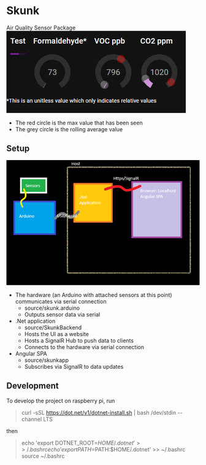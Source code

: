 # Skunk

Air Quality Sensor Package
![Animated Sensors](skunk2.gif)

- The red circle is the max value that has been seen
- The grey circle is the rolling average value

## Setup

![Overview](Overview.png)

- The hardware (an Arduino with attached sensors at this point) communicates via serial connection
  - source/skunk.arduino
  - Outputs sensor data via serial
- .Net application 
  - source/SkunkBackend
  - Hosts the UI as a website
  - Hosts a SignalR Hub to push data to clients
  - Connects to the hardware via serial connection
- Angular SPA
  - source/skunkapp
  - Subscribes via SignalR to data updates

## Development

To develop the project on raspberry pi, run
> curl -sSL <https://dot.net/v1/dotnet-install.sh> | bash /dev/stdin --channel LTS

then

> echo 'export DOTNET_ROOT=$HOME/.dotnet' >> ~/.bashrc
echo 'export PATH=$PATH:$HOME/.dotnet' >> ~/.bashrc
source ~/.bashrc

